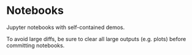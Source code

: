 # Notebooks

Jupyter notebooks with self-contained demos.

To avoid large diffs, be sure to clear all large outputs (e.g. plots) before committing notebooks.
